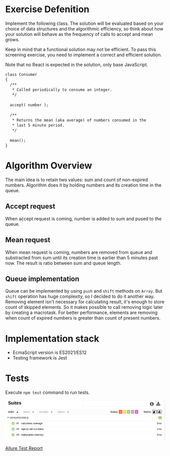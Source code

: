 # Exercise Defenition

Implement the following class. The solution will be evaluated based on your choice of data structures and the algorithmic efficiency, so think about how your solution will behave as the frequency of calls to accept and mean grows. 

Keep in mind that a functional solution may not be efficient. To pass this screening exercise, you need to implement a correct and efficient solution.

Note that no React is expected in the solution, only base JavaScript.

```
class Consumer
{
  /**
   * Called periodically to consume an integer.
   */

  accept( number );

  /**
   * Returns the mean (aka average) of numbers consumed in the 
   * last 5 minute period.
   */

  mean();
}
```

# Algorithm Overview

The main idea is to retain two values: sum and count of non-expired numbers. Algorithm does it by holding numbers and its creation time in the queue.

## Accept request

When accept request is coming, number is added to sum and pused to the queue.

## Mean request

When mean request is coming, numbers are removed from queue and substracted from sum until its creation time is earlier than 5 minutes past now. The result is ratio between sum and queue length.

## Queue implementation

Queue can be implemented by using `push` and `shift` methods on `Array`. But `shift` operation has huge complexity, so I decided to do it another way. Removing element isn't necessary for calculating result, it's enough to store count of skipped elements. So it makes possible to call removing logic later by creating a macrotask. For better performance, elements are removing when count of expired numbers is greater than count of present numbers.

# Implementation stack

* EcmaScript version is ES2021/ES12
* Testing framework is Jest

# Tests

Execute `npm test` command to run tests.

![test suites screen](./tests-screen.png)

[Allure Test Report](http://touchsoft-test-report.surge.sh/)
